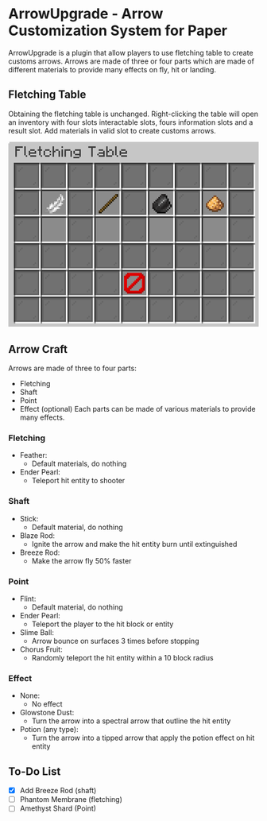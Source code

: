 # ArrowUpgrade - Arrow Customization System for Paper
ArrowUpgrade is a plugin that allow players to use fletching table to create customs arrows. Arrows are made of three or four parts which are made of different materials to provide many effects on fly, hit or landing.
## Fletching Table
Obtaining the fletching table is unchanged. Right-clicking the table will open an inventory with four slots interactable slots, fours information slots and a result slot. Add materials in valid slot to create customs arrows.

![fletching ui](/Images/fletching_ui.png)
## Arrow Craft
Arrows are made of three to four parts:
 - Fletching
 - Shaft
 - Point
 - Effect (optional)
Each parts can be made of various materials to provide many effects.

### Fletching
- Feather:
   - Default materials, do nothing
- Ender Pearl:
   - Teleport hit entity to shooter
### Shaft
- Stick:
   - Default material, do nothing
- Blaze Rod:
   - Ignite the arrow and make the hit entity burn until extinguished
- Breeze Rod:
   - Make the arrow fly 50% faster
### Point
- Flint:
   - Default material, do nothing
- Ender Pearl:
   - Teleport the player to the hit block or entity
- Slime Ball:
   - Arrow bounce on surfaces 3 times before stopping
- Chorus Fruit:
   - Randomly teleport the hit entity within a 10 block radius
### Effect
- None:
   - No effect
- Glowstone Dust:
   - Turn the arrow into a spectral arrow that outline the hit entity
- Potion (any type):
   - Turn the arrow into a tipped arrow that apply the potion effect on hit entity
## To-Do List
- [x] Add Breeze Rod (shaft)
- [ ] Phantom Membrane (fletching)
- [ ] Amethyst Shard (Point)
